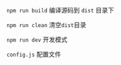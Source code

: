 `npm run build` 编译源码到 `dist` 目录下

`npm run clean` 清空`dist`目录

`npm run dev` 开发模式

`config.js` 配置文件

